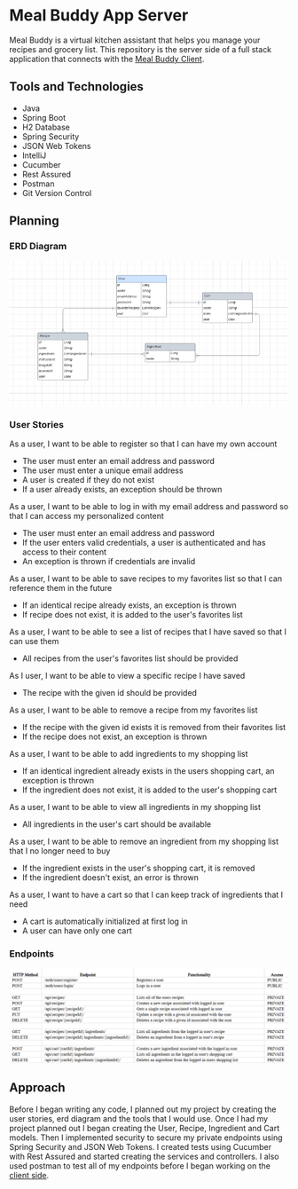 # Meal Buddy App Server

Meal Buddy is a virtual kitchen assistant that helps you manage your recipes and grocery list. This repository is the server side of a full stack application that connects with the [Meal Buddy Client](https://github.com/courtneymcodes/meal-app-client/tree/main).

## Tools and Technologies

- Java
- Spring Boot
- H2 Database
- Spring Security
- JSON Web Tokens
- IntelliJ
- Cucumber
- Rest Assured
- Postman
- Git Version Control


## Planning

### ERD Diagram

![erd diagram](/erd.png)


### User Stories

As a user, I want to be able to register so that I can have my own account
- The user must enter an email address and password
- The user must enter a unique email address
- A user is created if they do not exist
- If a user already exists, an exception should be thrown

As a user, I want to be able to log in with my email address and password so that I can access my personalized content
- The user must enter an email address and password
- If the user enters valid credentials, a user is authenticated and has access to their content
- An exception is thrown if credentials are invalid
	
As a user, I want to be able to save recipes to my favorites list so that I can reference them in the future
- If an identical recipe already exists, an exception is thrown
- If recipe does not exist, it is added to the user's favorites list
	
As a user, I want to be able to see a list of recipes that I have saved so that I can use them
- All recipes from the user's favorites list should be provided

As I user, I want to be able to view a specific recipe I have saved
- The recipe with the given id should be provided

As a user, I want to be able to remove a recipe from my favorites list
- If the recipe with the given id exists it is removed from their favorites list
- If the recipe does not exist, an exception is thrown

As a user, I want to be able to add ingredients to my shopping list
- If an identical ingredient already exists in the users shopping cart, an exception is thrown
- If the ingredient does not exist, it is added to the user's shopping cart

As a user, I want to be able to view all ingredients in my shopping list
- All ingredients in the user's cart should be available

As a user, I want to be able to remove an ingredient from my shopping list that I no longer need to buy
- If the ingredient exists in the user's shopping cart, it is removed 
- If the ingredient doesn't exist, an error is thrown

As a user, I want to have a cart so that I can keep track of ingredients that I need 
- A cart is automatically initialized at first log in
- A user can have only one cart

### Endpoints

![endpoints.png](/endpoints.png)

## Approach

Before I began writing any code, I planned out my project by creating the user stories, erd diagram and the tools that I would use. Once I had my project planned out I began creating the User, Recipe, Ingredient and Cart models. Then I implemented security to secure my private endpoints using Spring Security and JSON Web Tokens. I created tests using Cucumber with Rest Assured and started creating the services and controllers. I also used postman to test all of my endpoints before I began working on the [client side](https://github.com/courtneymcodes/meal-app-client/tree/main).




